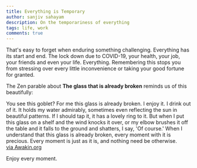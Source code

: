 ```yaml
---
title: Everything is Temporary
author: sanjiv sahayam
description: On the temporariness of everything
tags: life, work
comments: true
---
```


That's easy to forget when enduring something challenging. Everything has its start and end. The lock down due to COVID-19, your health, your job, your friends and even your life. Everything. Remembering this stops you from stressing over every little inconvenience or taking your good fortune for granted.

The Zen parable about **The glass that is already broken** reminds us of this beautifully:

<div>
<div class="quote">You see this goblet? For me this glass is already broken. I enjoy it. I drink out of it. It holds my water admirably, sometimes even reflecting the sun in beautiful patterns. If I should tap it, it has a lovely ring to it. But when I put this glass on a shelf and the wind knocks it over, or my elbow brushes it off the table and it falls to the ground and shatters, I say, 'Of course.' When I understand that this glass is already broken, every moment with it is precious. Every moment is just as it is, and nothing need be otherwise.</div>
<div class="attribution"><a href="https://www.awakin.org/read/view.php?tid=2162">via Awakin.org</a></div>
</div>


Enjoy every moment.